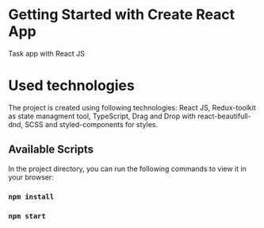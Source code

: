 # Getting Started with Create React App

Task app with React JS

# Used technologies
The project is created using following technologies: React JS, Redux-toolkit as state managment tool, TypeScript, Drag and Drop with react-beautifull-dnd, SCSS and styled-components for styles.

## Available Scripts

In the project directory, you can run the following commands to view it in your browser:

### `npm install`

### `npm start`

